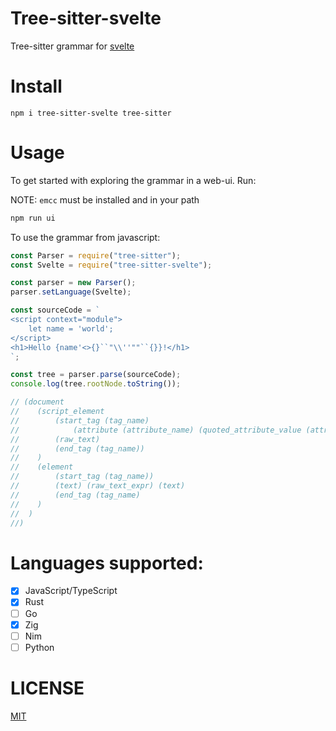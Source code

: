 # Tree-sitter-svelte

Tree-sitter grammar for [svelte](https://svelte.dev)

# Install

```
npm i tree-sitter-svelte tree-sitter
```

# Usage

To get started with exploring the grammar in a web-ui. Run:

NOTE: `emcc` must be installed and in your path 
```sh
npm run ui
```

To use the grammar from javascript:

```javascript
const Parser = require("tree-sitter");
const Svelte = require("tree-sitter-svelte");

const parser = new Parser();
parser.setLanguage(Svelte);

const sourceCode = `
<script context="module">
    let name = 'world';
</script>
<h1>Hello {name'<>{}``"\\''""``{}}!</h1>
`;

const tree = parser.parse(sourceCode);
console.log(tree.rootNode.toString());

// (document
//    (script_element
//        (start_tag (tag_name)
//            (attribute (attribute_name) (quoted_attribute_value (attribute_value))))
//        (raw_text)
//        (end_tag (tag_name))
//    )
//    (element
//        (start_tag (tag_name))
//        (text) (raw_text_expr) (text)
//        (end_tag (tag_name)
//    )
//  )
//)

```

# Languages supported:

- [x] JavaScript/TypeScript
- [x] Rust
- [ ] Go
- [x] Zig
- [ ] Nim
- [ ] Python

# LICENSE

[MIT](./LICENSE)
